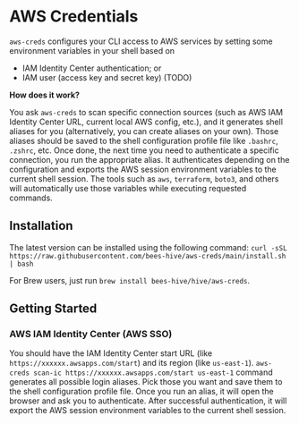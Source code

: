 # AWS Credentials

`aws-creds` configures your CLI access to AWS services by setting some
environment variables in your shell based on
- IAM Identity Center authentication; or
- IAM user (access key and secret key) (TODO)

**How does it work?**

You ask `aws-creds` to scan specific connection sources (such as AWS IAM Identity Center URL,
current local AWS config, etc.), and it generates shell aliases for you (alternatively, you can
create aliases on your own). Those aliases should be saved to the shell configuration profile
file like `.bashrc`, `.zshrc`, etc. Once done, the next time you need to authenticate a specific
connection, you run the appropriate alias. It authenticates depending on the configuration
and exports the AWS session environment variables to the current shell session. The tools such
as `aws`, `terraform`, `boto3`, and others will automatically use those variables while executing
requested commands.


## Installation

The latest version can be installed using the following command:
`curl -sSL https://raw.githubusercontent.com/bees-hive/aws-creds/main/install.sh | bash`

For Brew users, just run `brew install bees-hive/hive/aws-creds`.

## Getting Started

### AWS IAM Identity Center (AWS SSO)

You should have the IAM Identity Center start URL (like `https://xxxxxx.awsapps.com/start`)
and its region (like `us-east-1`). `aws-creds scan-ic https://xxxxxx.awsapps.com/start us-east-1` command
generates all possible login aliases. Pick those you want and save them to the shell configuration profile file.
Once you run an alias, it will open the browser and ask you to authenticate. After successful authentication,
it will export the AWS session environment variables to the current shell session.
